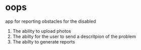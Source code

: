 oops
====

app for reporting obstacles for the disabled

1. The ability to upload photos
2. The abilty for the user to send a descritpion of the problem
3. The abilty to generate reports